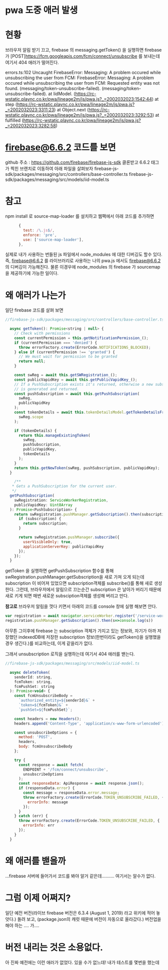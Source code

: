 # pwa 도중 애러 발생

# 현황
브라우저 알림 받기 끄고, 
firebase 의 messaging.getToken() 을 실행하면
firebase 가 [POST]https://fcm.googleapis.com/fcm/connect/unsubscribe 를 보내는데
여기서 404 애러가 떨어진다.

 errors.ts:102 Uncaught FirebaseError: Messaging: A problem occured while unsubscribing the user from FCM: FirebaseError: Messaging: A problem occured while unsubscribing the user from FCM: Requested entity was not found. (messaging/token-unsubscribe-failed). (messaging/token-unsubscribe-failed).
    at IidModel.<anonymous> (https://rc-wstatic.plaync.co.kr/pwa/lineage2m/js/pwa.js?_=2002032023:1542:44)
    at step (https://rc-wstatic.plaync.co.kr/pwa/lineage2m/js/pwa.js?_=2002032023:3311:23)
    at Object.next (https://rc-wstatic.plaync.co.kr/pwa/lineage2m/js/pwa.js?_=2002032023:3292:53)
    at fulfilled (https://rc-wstatic.plaync.co.kr/pwa/lineage2m/js/pwa.js?_=2002032023:3282:58)

# firebase@6.6.2 코드를 보면 
github 주소 : https://github.com/firebase/firebase-js-sdk
클론받고
6.6.2 태그가 찍힌 브랜치로 이동하여 아래 파일을 살펴보자 
firebase-js-sdk/packages/messaging/src/controllers/base-controller.ts
firebase-js-sdk/packages/messaging/src/models/iid-model.ts

# 참고 
npm install 로 source-map-loader 를 설치하고 
웹팩에서 아래 코드를 추가하면 
```js
      {
        test: /\.js$/,
        enforce: 'pre',
        use: ['source-map-loader'],
      },
```
실제로 내가 사용하는 번들된 js 파일에서 
node_modules 에 대한 디버깅도 할수 있다. 
즉, firebase@6.6.2 를 라이브러리로 사용하는 나의 pwa.js 에서도 firebase@6.6.2 의 디버깅이 가능해진다. 
물론 이경우에 node_modules 의 firebase 가 sourcemap 을 제공하기에 가능한 일이다. 

# 왜 애러가 나는가
일단 firebase 코드를 살펴 보면
```js
//firebase-js-sdk/packages/messaging/src/controllers/base-controller.ts

  async getToken(): Promise<string | null> {
    // Check with permissions
    const currentPermission = this.getNotificationPermission_();
    if (currentPermission === 'denied') {
      throw errorFactory.create(ErrorCode.NOTIFICATIONS_BLOCKED);
    } else if (currentPermission !== 'granted') {
      // We must wait for permission to be granted
      return null;
    }

    const swReg = await this.getSWRegistration_();
    const publicVapidKey = await this.getPublicVapidKey_();
    // If a PushSubscription exists it's returned, otherwise a new subscription
    // is generated and returned.
    const pushSubscription = await this.getPushSubscription(
      swReg,
      publicVapidKey
    );
    const tokenDetails = await this.tokenDetailsModel.getTokenDetailsFromSWScope(
      swReg.scope
    );

    if (tokenDetails) {
      return this.manageExistingToken(
        swReg,
        pushSubscription,
        publicVapidKey,
        tokenDetails
      );
    }
    return this.getNewToken(swReg, pushSubscription, publicVapidKey);
  }

    /**
   * Gets a PushSubscription for the current user.
   */
  getPushSubscription(
    swRegistration: ServiceWorkerRegistration,
    publicVapidKey: Uint8Array
  ): Promise<PushSubscription> {
    return swRegistration.pushManager.getSubscription().then(subscription => {
      if (subscription) {
        return subscription;
      }

      return swRegistration.pushManager.subscribe({
        userVisibleOnly: true,
        applicationServerKey: publicVapidKey
      });
    });
  }
```
getToken 을 실행하면 getPushSubscription 함수를 통해 
swRegistration.pushManager.getSubscription을 새로 가져 오게 되는데 subscription 이 비어져 있었으면 subscription객체를 subscribe()를 통해 새로 생성한다. 
그런데, 브라우저에서 알림으르 끄는순간 subscription 은 날아가 버리기 때문에 
새로 키게 되면 매번 새로운 subsciption객체를 생성해 버리고 만다. 

**참고로**
브라우저 알림을 껏다 키면서 아래의 코드를 console 창에 실행 해보면 안다. 
```js
var registration = await navigator.serviceWorker.register('/service-worker.js');
registration.pushManager.getSubscription().then(s=>console.log(s))
```
아무튼 그이후에 firebase 는 subsciption 객체가 가지고 있는 정보와, 자기가 아까 저장했던 indexedDB에 저장한 subscription 정보(한번이라도 getToken()을 실행했을경우 생긴다.)를 비교하는데, 
이게 같을리가 없다. 

그래서 unsubscription 로직을 실행하는데 여기서 404 애러를 밷는다.

```js
//firebase-js-sdk/packages/messaging/src/models/iid-model.ts

  async deleteToken(
    senderId: string,
    fcmToken: string,
    fcmPushSet: string
  ): Promise<void> {
    const fcmUnsubscribeBody =
      `authorized_entity=${senderId}&` +
      `token=${fcmToken}&` +
      `pushSet=${fcmPushSet}`;

    const headers = new Headers();
    headers.append('Content-Type', 'application/x-www-form-urlencoded');

    const unsubscribeOptions = {
      method: 'POST',
      headers,
      body: fcmUnsubscribeBody
    };

    try {
      const response = await fetch(
        ENDPOINT + '/fcm/connect/unsubscribe',
        unsubscribeOptions
      );
      const responseData: ApiResponse = await response.json();
      if (responseData.error) {
        const message = responseData.error.message;
        throw errorFactory.create(ErrorCode.TOKEN_UNSUBSCRIBE_FAILED, {
          errorInfo: message
        });
      }
    } catch (err) {
      throw errorFactory.create(ErrorCode.TOKEN_UNSUBSCRIBE_FAILED, {
        errorInfo: err
      });
    }
  }
```

# 왜 애러를 밷을까
...firebase 서버에 들어가서 코드를 봐야 알거 같은데.......... 여기서는 알수가 없다. 

# 그럼 이제 어쩌지?
일단 예전 버전(라이브 firebase 버전은 6.3.4 (August 1, 2019) 라고 위키에 적어 놓앗다.) 돌려 보고,
(package.json의 캐럿 때문에 버전이 자동으로 올라갔다.) 
버전업을 해야 하는 .... 가....

# 버전 내리는 것은 소용없다. 
아 진짜 예전에는 이런 애러가 없었다. 
있을 수가 없느데!
내가 테스트를 몇번을 했는데
